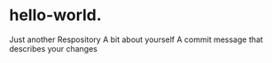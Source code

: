 # hello-world.
Just another Respository
A bit about yourself
A commit message that describes your changes

